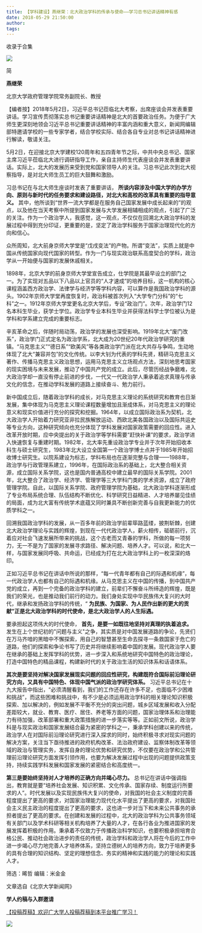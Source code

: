 ```yaml
---
title: 【学科建设】燕继荣：北大政治学科的传承与使命——学习总书记讲话精神有感
date: 2018-05-29 21:50:00
author: 
tags: 
---
```



收录于合集

<img src='/images/3716/2.gif' width='auto' />  

  

简

 **燕继荣**  

北京大学政府管理学院常务副院长、教授

【编者按】2018年5月2日，习近平总书记莅临北大考察，出席座谈会并发表重要讲话。学习宣传贯彻落实总书记重要讲话精神是北大的首要政治任务。为便于广大师生更深刻地领会习近平总书记重要讲话精神的丰富内涵和重大意义，新闻网编辑部特邀请学校的一些专家学者，结合学校实际、结合各自专业对总书记讲话精神进行解读，敬请关注。

5月2日，在迎接北京大学建校120周年和五四青年节之际，中共中央总书记、国家主席习近平莅临北大进行调研指导工作，亲自主持师生代表座谈会并发表重要讲话。实际上，北大的发展历来受到党和国家领导人的关注。习总书记此次到北大视察指导，是对北大师生员工的巨大鼓舞和激励。

习总书记在与北大师生座谈时发表了重要讲话， **所谈内容涉及中国大学的办学方向、原则与新时代的任务要求和建设路径，对北大和高校的改革具有重要的指导意义。**
其中，他所谈到“世界一流大学都是在服务自己国家发展中成长起来的”的观点，以及他在当天考察中所提到国家发展与大学发展相辅相成的观点，引起了广泛的关注。作为一个政治学人，我感觉，这一观点，不仅仅在回溯北大政治学科的发展过程中得到充分印证，更重要的是，坚定了政治学科服务于国家治理现代化的方向和信心。

众所周知，北大前身京师大学堂是“戊戌变法”的产物。所谓“变法”，实质上就是中国从传统国家向现代国家的转型。作为一门与现实政治联系高度契合的学科，政治学从一开始便与国家的发展休戚相关。

1898年，北京大学的前身京师大学堂宣告成立，仕学院是其最早设立的部门之一。为了实现对五品以下八品以上官员的“人才速成”的培养目标，这一机构的核心课程涵盖西方政治学、法律学与经济学等学科内容，可以算作是我国政治学科的源头。1902年京师大学堂再度恢复时，政治科被首次列入“大学专门分科”的“七科”之一。1912年京师大学堂更名北京大学后，专设“政治门”。次年，政治学门12名本科生毕业，获学士学位。政治学专业本科生毕业并获得法科学士学位被认为是学科和学系建立完成的重要标志。

辛亥革命之后，伴随时局动荡，政治学的发展也深受影响。1919年北大“废门改系”，政治学门正式定名为政治学系，北大成为20世纪20年代政治学研究的重镇。“马克思主义”“德日系”“欧美风”等各类政治学门派在北大共存与争鸣，生动地体现了北大“兼容并包”的文化传统。以李大钊为代表的学科先贤，精研马克思主义著作、传播马克思主义政治思想，运用马克思主义立场观点方法，深刻地思考国家的现实困境与未来发展，推动了中国共产党的成立。此后，尽管历经战争磨难，北大政治学却一直没有停止前进的步伐，一代又一代政治学人秉承着追求真理与传承文化的信念，在推动学科发展的道路上接续奋斗、勉力前行。

新中国成立后，随着政治学科的成长，对马克思主义理论的系统研究和教育也日渐发展，集中体现为马克思主义理论课程数量增加且渐成体系，对马克思主义的理论意义和现实价值进行充分的探究和挖掘。1964年，以成立国际政治系为契机，北大政治学人开始着力研究亚非拉民族解放运动、西欧北美各国政治以及国际共运史等专业方向，这种研究倾向也充分体现了学科发展对国家政策需要的回应性。进入改革开放时期，应中央提出的关于政治学等学科需要“赶快补课”的要求，政治学进入快速恢复与重建时期。1982年，北大率先重设政治学专业并于次年开始招收本科生与硕士研究生，1983年北大设立全国第一个政治学博士点并于1985年开始招收博士研究生。以院系建设为标志，学科布局也在逐渐完整与合理——1988年，政治学与行政管理系建立，1996年，在国际政治系的基础上，北大整合相关资源，成立国际关系学院，这也是国内普通高校中建立最早的国际关系学院。2001年，北大整合了政治学、经济学、管理学等三大学科门类的学术资源，成立了政府管理学院。自此，以国际关系学院、政府管理学院为基础，北大政治学科逐渐形成了专业布局系统合理、队伍结构不断优化、科学研究日益精进、人才培养屡见佳绩的局面，成为北大富有传统学术底蕴又同时兼具不断创新完善与自我更新能力的优质学科之一。

回溯我国政治学科的发展，从一百多年前的政治学前辈筚路蓝缕，披荆斩棘，创建北大政治学理论与实践的辉煌，到现在一代代政治学人，薪火相传，砥砺前行，沉着应对社会飞速发展所带来的挑战，这个古老而又青春的学科，所做的每一项努力，无一不是为了国家的发展寻求路径、解决问题、培养人才。可以说，和北大一样，与国家发展同呼吸、共命运，已经成为打在北大政治学科上的一枚深深的烙印。

正如习近平总书记在讲话中所说的那样，“每一代青年都有自己的际遇和机缘”，每一代政治学人也都有自己的际遇和机缘。从马克思主义在中国的传播，到中国共产党的成立，再到一个完备的政治学科的建立，前辈们不懈奋斗所缔造的辉煌，既是我们的荣光，也是推动我们前行的动力。我们身处实现中华民族伟大复兴的大时代，继承和发扬政治学科的传统，“
**为民族、为国家、为人民作出新的更大的贡献”正是北大政治学科的时代使命，是北大政治学人的人生际遇。**

要承担起这项伟大的时代使命， **首先，是要一如既往地坚持对真理的执着追求。**
发生在上个世纪初的"问题与主义"之争，其实质是对中国发展道路的争论，先贤们在万马齐喑的黑暗中不懈探索，用自己的智慧甚至生命去探寻一条救国家于危亡的道路，他们的探索和争论书写了历史并将继续影响着中国的发展。现代政治学人要在继承的基础上发挥学科的优势，进一步深入和系统地研究中国特色的政治理论，打造中国特色的精品课程，构建新时代的关于政治生活的知识体系和话语体系。

 **其次是要坚持对解决国家发展现实问题的回应性研究，构建既符合国际前沿理论研究方向，又具有中国特色、体现中国气派的政治学研究体系。**
习近平总书记在十九大报告中指出，“必须清醒看到，我们的工作还存在许多不足，也面临不少困难和挑战”，而这些困难和挑战中，有不少是必须运用政治学科的相关理论知识积极探索、加以解决的，例如发展不平衡不充分的突出问题，城乡区域发展和收入分配差距较大，就业、教育、医疗、居住、养老等方面的问题，国家治理体系和治理能力有待加强，改革部署和重大政策措施的进一步落实等等。正如前文所说，政治学科是与现实政治和国家发展结合最为紧密的学科之一，秉承学科创建以来的传统，政治学人在对国际前沿理论研究进行深入探求的同时，始终积极寻求对现实问题的解决方案，关注当下亟待推进的政府机构改革、法治政府建设、监察体制改革等领域的政治与管理实务，发挥自身的理论优势和研究优势，不仅要在政治学和公共管理前沿理论研究方面发挥引领作用，也要为解决发展过程中出现的问题提供政策支持，持续实践学科发展和国家发展的紧密结合和高度统一。

 **第三是要始终坚持对人才培养的正确方向并竭心尽力。**
总书记在讲话中强调指出，教育就是要“培养社会发展、知识积累、文化传承、国家存续、制度运行所要求的人”。时代发展以及实现民族伟大复兴的使命，对我国的社会主义制度的完善程度提出了更高的要求，对国家治理能力现代化水平提出了更高的要求，对我国社会主义民主政治的程度提出了更高的要求，这也进一步对当下和未来公共事务的承担者提出了更高的要求。在创建和发展的过程中，北大的政治学科为公共事务领域有关部门以及学术科研等相关机构培养了大量的人才，在各行各业为推进国家的发展发挥着积极的作用。秉承着不仅致力于传播政治科学知识，也要积极承担培育合格公民、推动社会政治进步的责任的传统，政治学科和政治学人将在今后的工作中进一步竭心尽力地完善人才培养体系，坚持立德树人的培养方向，致力于培养更多的具有合理的知识结构、坚定的理想信念、务实的精神和实践的能力的理论和实践人才。

  

筛选：晞哲 编辑：米金金  

文章选自《北京大学新闻网》

  

 **学人约稿与入群邀请**

[【投稿荐稿】欢迎广大学人投稿荐稿到本平台推广学习！](http://mp.weixin.qq.com/s?__biz=MzI3MTYzMzE5Mw==&mid=2247486222&idx=2&sn=49b2e73e6bdc1bfe9e7af22e6de2aae5&chksm=eb3f9548dc481c5e9f45762c4f0985520da304c09c54293fe3824a19b6d4bd067f9ace45d809&scene=21#wechat_redirect)

  

<img src='/images/3716/3.gif' width='auto' />

  

